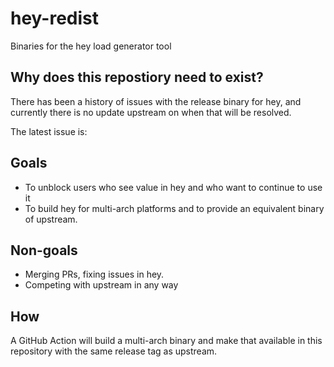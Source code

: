 # hey-redist
Binaries for the hey load generator tool

## Why does this repostiory need to exist?

There has been a history of issues with the release binary for hey, and currently there is no update upstream on when that will be resolved.

The latest issue is:

## Goals

* To unblock users who see value in hey and who want to continue to use it
* To build hey for multi-arch platforms and to provide an equivalent binary of upstream.

## Non-goals

* Merging PRs, fixing issues in hey.
* Competing with upstream in any way

## How

A GitHub Action will build a multi-arch binary and make that available in this repository with the same release tag as upstream.
